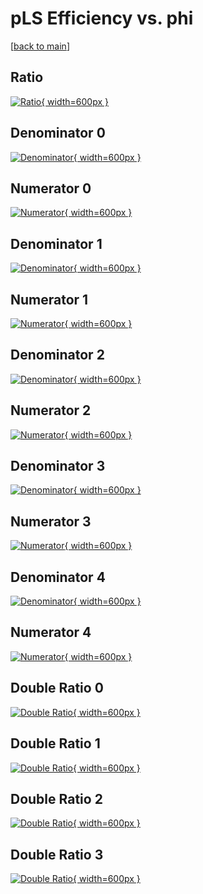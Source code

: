 # pLS Efficiency vs. phi

[[back to main](./)]



## Ratio

[![Ratio](../mtv/var/pLS_base_321_0_eff_phi.png){ width=600px }](../mtv/var/pLS_base_321_0_eff_phi.pdf)

## Denominator 0

[![Denominator](../mtv/den/pLS_base_321_0_eff_phi_den0.png){ width=600px }](../mtv/den/pLS_base_321_0_eff_phi_den0.pdf)

## Numerator 0

[![Numerator](../mtv/num/pLS_base_321_0_eff_phi_num0.png){ width=600px }](../mtv/num/pLS_base_321_0_eff_phi_num0.pdf)

## Denominator 1

[![Denominator](../mtv/den/pLS_base_321_0_eff_phi_den1.png){ width=600px }](../mtv/den/pLS_base_321_0_eff_phi_den1.pdf)

## Numerator 1

[![Numerator](../mtv/num/pLS_base_321_0_eff_phi_num1.png){ width=600px }](../mtv/num/pLS_base_321_0_eff_phi_num1.pdf)

## Denominator 2

[![Denominator](../mtv/den/pLS_base_321_0_eff_phi_den2.png){ width=600px }](../mtv/den/pLS_base_321_0_eff_phi_den2.pdf)

## Numerator 2

[![Numerator](../mtv/num/pLS_base_321_0_eff_phi_num2.png){ width=600px }](../mtv/num/pLS_base_321_0_eff_phi_num2.pdf)

## Denominator 3

[![Denominator](../mtv/den/pLS_base_321_0_eff_phi_den3.png){ width=600px }](../mtv/den/pLS_base_321_0_eff_phi_den3.pdf)

## Numerator 3

[![Numerator](../mtv/num/pLS_base_321_0_eff_phi_num3.png){ width=600px }](../mtv/num/pLS_base_321_0_eff_phi_num3.pdf)

## Denominator 4

[![Denominator](../mtv/den/pLS_base_321_0_eff_phi_den4.png){ width=600px }](../mtv/den/pLS_base_321_0_eff_phi_den4.pdf)

## Numerator 4

[![Numerator](../mtv/num/pLS_base_321_0_eff_phi_num4.png){ width=600px }](../mtv/num/pLS_base_321_0_eff_phi_num4.pdf)

## Double Ratio 0

[![Double Ratio](../mtv/ratio/pLS_base_321_0_eff_phi_ratio0.png){ width=600px }](../mtv/ratio/pLS_base_321_0_eff_phi_ratio0.pdf)

## Double Ratio 1

[![Double Ratio](../mtv/ratio/pLS_base_321_0_eff_phi_ratio1.png){ width=600px }](../mtv/ratio/pLS_base_321_0_eff_phi_ratio1.pdf)

## Double Ratio 2

[![Double Ratio](../mtv/ratio/pLS_base_321_0_eff_phi_ratio2.png){ width=600px }](../mtv/ratio/pLS_base_321_0_eff_phi_ratio2.pdf)

## Double Ratio 3

[![Double Ratio](../mtv/ratio/pLS_base_321_0_eff_phi_ratio3.png){ width=600px }](../mtv/ratio/pLS_base_321_0_eff_phi_ratio3.pdf)

